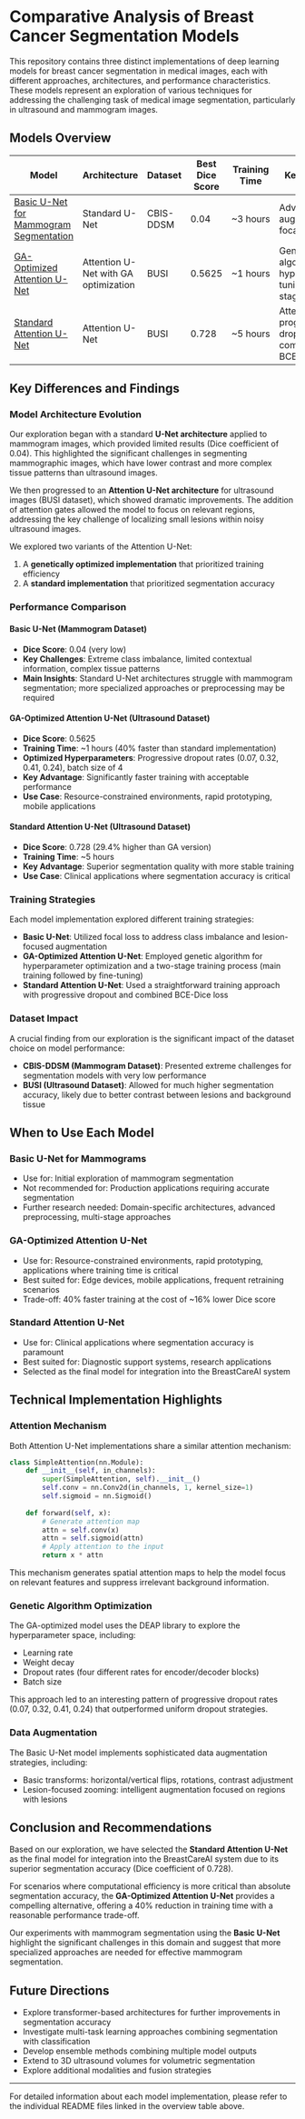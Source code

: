 # Comparative Analysis of Breast Cancer Segmentation Models

This repository contains three distinct implementations of deep learning models for breast cancer segmentation in medical images, each with different approaches, architectures, and performance characteristics. These models represent an exploration of various techniques for addressing the challenging task of medical image segmentation, particularly in ultrasound and mammogram images.

## Models Overview

| Model                                                                                                                                                                    | Architecture                         | Dataset   | Best Dice Score | Training Time | Key Features                                                 |
| ------------------------------------------------------------------------------------------------------------------------------------------------------------------------ | ------------------------------------ | --------- | --------------- | ------------- | ------------------------------------------------------------ |
| [Basic U-Net for Mammogram Segmentation](scripts/UNINTEGRATED%20MODELS/Segmentation/DISCARDED%20MODELS/N01_Unet/N01_UNET-README.md)                                         | Standard U-Net                       | CBIS-DDSM | 0.04            | ~3 hours      | Advanced data augmentation, focal loss                       |
| [GA-Optimized Attention U-Net](scripts/UNINTEGRATED%20MODELS/Segmentation/DISCARDED%20MODELS/N02.1_Metaheuristic_Attention_Unet/N02_METAHEURISTIC_ATTENTION_UNET-README.md) | Attention U-Net with GA optimization | BUSI      | 0.5625          | ~1 hours      | Genetic algorithm hyperparameter tuning, two-stage training  |
| [Standard Attention U-Net](scripts/UNINTEGRATED%20MODELS/Segmentation/FINAL%20MODEL/N02_Attention_Unet/N02_ATTENTION_UNET-README.md)                                        | Attention U-Net                      | BUSI      | 0.728           | ~5 hours     | Attention gates, progressive dropout, combined BCE-Dice loss |

## Key Differences and Findings

### Model Architecture Evolution

Our exploration began with a standard **U-Net architecture** applied to mammogram images, which provided limited results (Dice coefficient of 0.04). This highlighted the significant challenges in segmenting mammographic images, which have lower contrast and more complex tissue patterns than ultrasound images.

We then progressed to an **Attention U-Net architecture** for ultrasound images (BUSI dataset), which showed dramatic improvements. The addition of attention gates allowed the model to focus on relevant regions, addressing the key challenge of localizing small lesions within noisy ultrasound images.

We explored two variants of the Attention U-Net:

1. A **genetically optimized implementation** that prioritized training efficiency
2. A **standard implementation** that prioritized segmentation accuracy

### Performance Comparison

#### Basic U-Net (Mammogram Dataset)

- **Dice Score**: 0.04 (very low)
- **Key Challenges**: Extreme class imbalance, limited contextual information, complex tissue patterns
- **Main Insights**: Standard U-Net architectures struggle with mammogram segmentation; more specialized approaches or preprocessing may be required

#### GA-Optimized Attention U-Net (Ultrasound Dataset)

- **Dice Score**: 0.5625
- **Training Time**: ~1 hours (40% faster than standard implementation)
- **Optimized Hyperparameters**: Progressive dropout rates (0.07, 0.32, 0.41, 0.24), batch size of 4
- **Key Advantage**: Significantly faster training with acceptable performance
- **Use Case**: Resource-constrained environments, rapid prototyping, mobile applications

#### Standard Attention U-Net (Ultrasound Dataset)

- **Dice Score**: 0.728 (29.4% higher than GA version)
- **Training Time**: ~5 hours
- **Key Advantage**: Superior segmentation quality with more stable training
- **Use Case**: Clinical applications where segmentation accuracy is critical

### Training Strategies

Each model implementation explored different training strategies:

- **Basic U-Net**: Utilized focal loss to address class imbalance and lesion-focused augmentation
- **GA-Optimized Attention U-Net**: Employed genetic algorithm for hyperparameter optimization and a two-stage training process (main training followed by fine-tuning)
- **Standard Attention U-Net**: Used a straightforward training approach with progressive dropout and combined BCE-Dice loss

### Dataset Impact

A crucial finding from our exploration is the significant impact of the dataset choice on model performance:

- **CBIS-DDSM (Mammogram Dataset)**: Presented extreme challenges for segmentation models with very low performance
- **BUSI (Ultrasound Dataset)**: Allowed for much higher segmentation accuracy, likely due to better contrast between lesions and background tissue

## When to Use Each Model

### Basic U-Net for Mammograms

- Use for: Initial exploration of mammogram segmentation
- Not recommended for: Production applications requiring accurate segmentation
- Further research needed: Domain-specific architectures, advanced preprocessing, multi-stage approaches

### GA-Optimized Attention U-Net

- Use for: Resource-constrained environments, rapid prototyping, applications where training time is critical
- Best suited for: Edge devices, mobile applications, frequent retraining scenarios
- Trade-off: 40% faster training at the cost of ~16% lower Dice score

### Standard Attention U-Net

- Use for: Clinical applications where segmentation accuracy is paramount
- Best suited for: Diagnostic support systems, research applications
- Selected as the final model for integration into the BreastCareAI system

## Technical Implementation Highlights

### Attention Mechanism

Both Attention U-Net implementations share a similar attention mechanism:

```python
class SimpleAttention(nn.Module):
    def __init__(self, in_channels):
        super(SimpleAttention, self).__init__()
        self.conv = nn.Conv2d(in_channels, 1, kernel_size=1)
        self.sigmoid = nn.Sigmoid()
      
    def forward(self, x):
        # Generate attention map
        attn = self.conv(x)
        attn = self.sigmoid(attn)
        # Apply attention to the input
        return x * attn
```

This mechanism generates spatial attention maps to help the model focus on relevant features and suppress irrelevant background information.

### Genetic Algorithm Optimization

The GA-optimized model uses the DEAP library to explore the hyperparameter space, including:

- Learning rate
- Weight decay
- Dropout rates (four different rates for encoder/decoder blocks)
- Batch size

This approach led to an interesting pattern of progressive dropout rates (0.07, 0.32, 0.41, 0.24) that outperformed uniform dropout strategies.

### Data Augmentation

The Basic U-Net model implements sophisticated data augmentation strategies, including:

- Basic transforms: horizontal/vertical flips, rotations, contrast adjustment
- Lesion-focused zooming: intelligent augmentation focused on regions with lesions

## Conclusion and Recommendations

Based on our exploration, we have selected the **Standard Attention U-Net** as the final model for integration into the BreastCareAI system due to its superior segmentation accuracy (Dice coefficient of 0.728).

For scenarios where computational efficiency is more critical than absolute segmentation accuracy, the **GA-Optimized Attention U-Net** provides a compelling alternative, offering a 40% reduction in training time with a reasonable performance trade-off.

Our experiments with mammogram segmentation using the **Basic U-Net** highlight the significant challenges in this domain and suggest that more specialized approaches are needed for effective mammogram segmentation.

## Future Directions

- Explore transformer-based architectures for further improvements in segmentation accuracy
- Investigate multi-task learning approaches combining segmentation with classification
- Develop ensemble methods combining multiple model outputs
- Extend to 3D ultrasound volumes for volumetric segmentation
- Explore additional modalities and fusion strategies

---

For detailed information about each model implementation, please refer to the individual README files linked in the overview table above.
